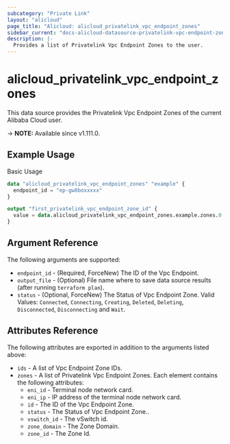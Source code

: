 ```yaml
---
subcategory: "Private Link"
layout: "alicloud"
page_title: "Alicloud: alicloud_privatelink_vpc_endpoint_zones"
sidebar_current: "docs-alicloud-datasource-privatelink-vpc-endpoint-zones"
description: |-
  Provides a list of Privatelink Vpc Endpoint Zones to the user.
---
```


# alicloud_privatelink_vpc_endpoint_zones

This data source provides the Privatelink Vpc Endpoint Zones of the current Alibaba Cloud user.

-> **NOTE:** Available since v1.111.0.

## Example Usage

Basic Usage

```terraform
data "alicloud_privatelink_vpc_endpoint_zones" "example" {
  endpoint_id = "ep-gw8boxxxxx"
}

output "first_privatelink_vpc_endpoint_zone_id" {
  value = data.alicloud_privatelink_vpc_endpoint_zones.example.zones.0.id
}
```

## Argument Reference

The following arguments are supported:

* `endpoint_id` - (Required, ForceNew) The ID of the Vpc Endpoint.
* `output_file` - (Optional) File name where to save data source results (after running `terraform plan`).
* `status` - (Optional, ForceNew) The Status of Vpc Endpoint Zone. Valid Values: `Connected`, `Connecting`, `Creating`, `Deleted`, `Deleting`, `Disconnected`, `Disconnecting` and `Wait`.

## Attributes Reference

The following attributes are exported in addition to the arguments listed above:

* `ids` - A list of Vpc Endpoint Zone IDs.
* `zones` - A list of Privatelink Vpc Endpoint Zones. Each element contains the following attributes:
  * `eni_id` - Terminal node network card.
  * `eni_ip` - IP address of the terminal node network card.
  * `id` - The ID of the Vpc Endpoint Zone.
  * `status` - The Status of Vpc Endpoint Zone..
  * `vswitch_id` - The vSwitch id.
  * `zone_domain` - The Zone Domain.
  * `zone_id` - The Zone Id.
